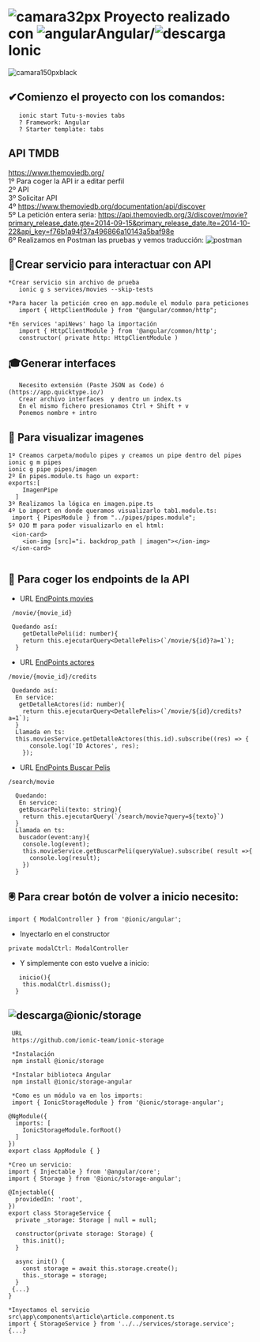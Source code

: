 # ![camara32px](https://user-images.githubusercontent.com/71487857/215443811-9da36a51-9562-4cb7-8d69-7dbef48f4aec.png)   Proyecto realizado con ![angular](https://user-images.githubusercontent.com/71487857/212993270-3cf1454e-f0d7-4164-bc01-20d5fe6469cd.png)Angular/![descarga](https://user-images.githubusercontent.com/71487857/212993697-6234ef26-0e4a-40ce-bc8a-a9bfa858a74b.png)Ionic 
![camara150pxblack](https://user-images.githubusercontent.com/71487857/215443464-bbaa4dcc-62ac-4189-a428-0c55a3b197c5.png)

## ✔Comienzo el proyecto con los comandos:

```
   ionic start Tutu-s-movies tabs
   ? Framework: Angular
   ? Starter template: tabs

```
## API TMDB

https://www.themoviedb.org/                                                                                                                                               
1º Para coger la API ir a editar perfil                                 
2º API                                                                                                                                                                    
 3º Solicitar API                                                                                                                                                          
 4º https://www.themoviedb.org/documentation/api/discover                                                                                                                  
 5º La petición entera seria: 
 https://api.themoviedb.org/3/discover/movie?primary_release_date.gte=2014-09-15&primary_release_date.lte=2014-10-22&api_key=f76b1a94f37a496866a10143a5baf98e                
6º Realizamos en Postman las pruebas y vemos traducción:
![postman](https://user-images.githubusercontent.com/71487857/215481676-86fcd1b0-92e5-4673-b08a-2b913b31c83b.png)


## 🎱Crear servicio para interactuar con API

```
*Crear servicio sin archivo de prueba
   ionic g s services/movies --skip-tests

*Para hacer la petición creo en app.module el modulo para peticiones
   import { HttpClientModule } from "@angular/common/http";

*En services 'apiNews' hago la importación
   import { HttpClientModule } from '@angular/common/http';
   constructor( private http: HttpClientModule )

```
## 🎓Generar interfaces

```
   Necesito extensión (Paste JSON as Code) ó (https://app.quicktype.io/)
   Crear archivo interfaces  y dentro un index.ts
   En el mismo fichero presionamos Ctrl + Shift + v
   Ponemos nombre + intro
```

## 📸 Para visualizar imagenes

```
1º Creamos carpeta/modulo pipes y creamos un pipe dentro del pipes
ionic g m pipes
ionic g pipe pipes/imagen
2º En pipes.module.ts hago un export:
exports:[
    ImagenPipe
  ]
3º Realizamos la lógica en imagen.pipe.ts
4º Lo import en donde queramos visualizarlo tab1.module.ts:
 import { PipesModule } from "../pipes/pipes.module";
5º OJO ❗❗ para poder visualizarlo en el html:
 <ion-card>
    <ion-img [src]="i. backdrop_path | imagen"></ion-img>
 </ion-card>
 

```

## 🧲 Para coger los endpoints de la API
* URL [EndPoints movies](https://developers.themoviedb.org/3/movies/get-movie-details)
```
 /movie/{movie_id}
 
 Quedando así:
    getDetallePeli(id: number){
    return this.ejecutarQuery<DetallePelis>(`/movie/${id}?a=1`);
  }
```
* URL [EndPoints actores](https://developers.themoviedb.org/3/movies/get-movie-credits)
```
/movie/{movie_id}/credits

 Quedando así:
  En service:
   getDetalleActores(id: number){
    return this.ejecutarQuery<DetallePelis>(`/movie/${id}/credits?a=1`);
  }
  Llamada en ts:
  this.moviesService.getDetalleActores(this.id).subscribe((res) => {
      console.log('ID Actores', res);
    });
```
* URL [EndPoints Buscar Pelis](https://developers.themoviedb.org/3/search/search-movies)

```
/search/movie

  Quedando:
   En service:
   getBuscarPeli(texto: string){
    return this.ejecutarQuery(`/search/movie?query=${texto}`)
  }
  Llamada en ts:
   buscador(event:any){
    console.log(event);
    this.movieService.getBuscarPeli(queryValue).subscribe( result =>{
      console.log(result);
    })
  }
```

##  🖲 Para crear botón de volver a inicio necesito:

```
import { ModalController } from '@ionic/angular';
```
* Inyectarlo en el constructor
``` 
private modalCtrl: ModalController
```
* Y simplemente con esto vuelve a inicio:
```
   inicio(){
    this.modalCtrl.dismiss();
  }
```
## ![descarga](https://user-images.githubusercontent.com/71487857/214578135-16d1a768-8961-4099-82ce-43045983b5f6.png)@ionic/storage

```
 URL
 https://github.com/ionic-team/ionic-storage

 *Instalación
 npm install @ionic/storage

 *Instalar biblioteca Angular
 npm install @ionic/storage-angular

 *Como es un módulo va en los imports:
 import { IonicStorageModule } from '@ionic/storage-angular';

@NgModule({
  imports: [
    IonicStorageModule.forRoot()
  ]
})
export class AppModule { }

*Creo un servicio:
import { Injectable } from '@angular/core';
import { Storage } from '@ionic/storage-angular';

@Injectable({
  providedIn: 'root',
})
export class StorageService {
  private _storage: Storage | null = null;

  constructor(private storage: Storage) {
    this.init();
  }

  async init() {
    const storage = await this.storage.create();
    this._storage = storage;
  }
 {...}
}

*Inyectamos el servicio
src\app\components\article\article.component.ts
import { StorageService } from '../../services/storage.service';
{...}
```


